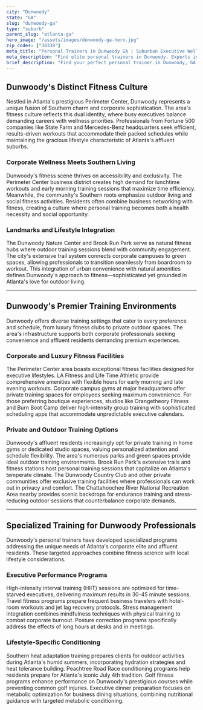 ```yaml
---
city: "Dunwoody"
state: "GA"
slug: "dunwoody-ga"
type: "suburb"
parent_slug: "atlanta-ga"
hero_image: "/assets/images/dunwoody-ga-hero.jpg"
zip_codes: ["30338"]
meta_title: "Personal Trainers in Dunwoody GA | Suburban Executive Wellness"
meta_description: "Find elite personal trainers in Dunwoody. Experts in executive home gyms, local club access, and customized health programs."
brief_description: "Find your perfect personal trainer in Dunwoody, GA, and achieve your fitness goals with expert guidance tailored to Atlanta's fast-paced corporate lifestyle. Our elite matching service connects busy executives and affluent professionals with certified trainers who specialize in high-intensity workouts, stress management, and Southern heat adaptation. Whether you prefer private sessions at Perimeter Mall-area gyms, outdoor training at Brook Run Park, or corporate wellness programs, we match you with top-tier professionals who understand Dunwoody's unique fitness demands. Transform your health with personalized training designed for Atlanta's ambitious professionals."
---
```

## Dunwoody's Distinct Fitness Culture

Nestled in Atlanta's prestigious Perimeter Center, Dunwoody represents a unique fusion of Southern charm and corporate sophistication. The area's fitness culture reflects this dual identity, where busy executives balance demanding careers with wellness priorities. Professionals from Fortune 500 companies like State Farm and Mercedes-Benz headquarters seek efficient, results-driven workouts that accommodate their packed schedules while maintaining the gracious lifestyle characteristic of Atlanta's affluent suburbs.

### Corporate Wellness Meets Southern Living

Dunwoody's fitness scene thrives on accessibility and exclusivity. The Perimeter Center business district creates high demand for lunchtime workouts and early morning training sessions that maximize time efficiency. Meanwhile, the community's Southern roots emphasize outdoor living and social fitness activities. Residents often combine business networking with fitness, creating a culture where personal training becomes both a health necessity and social opportunity.

### Landmarks and Lifestyle Integration

The Dunwoody Nature Center and Brook Run Park serve as natural fitness hubs where outdoor training sessions blend with community engagement. The city's extensive trail system connects corporate campuses to green spaces, allowing professionals to transition seamlessly from boardroom to workout. This integration of urban convenience with natural amenities defines Dunwoody's approach to fitness—sophisticated yet grounded in Atlanta's love for outdoor living.

---

## Dunwoody's Premier Training Environments

Dunwoody offers diverse training settings that cater to every preference and schedule, from luxury fitness clubs to private outdoor spaces. The area's infrastructure supports both corporate professionals seeking convenience and affluent residents demanding premium experiences.

### Corporate and Luxury Fitness Facilities

The Perimeter Center area boasts exceptional fitness facilities designed for executive lifestyles. LA Fitness and Life Time Athletic provide comprehensive amenities with flexible hours for early morning and late evening workouts. Corporate campus gyms at major headquarters offer private training spaces for employees seeking maximum convenience. For those preferring boutique experiences, studios like Orangetheory Fitness and Burn Boot Camp deliver high-intensity group training with sophisticated scheduling apps that accommodate unpredictable executive calendars.

### Private and Outdoor Training Options

Dunwoody's affluent residents increasingly opt for private training in home gyms or dedicated studio spaces, valuing personalized attention and schedule flexibility. The area's numerous parks and green spaces provide ideal outdoor training environments. Brook Run Park's extensive trails and fitness stations host personal training sessions that capitalize on Atlanta's temperate climate. The Dunwoody Country Club and other private communities offer exclusive training facilities where professionals can work out in privacy and comfort. The Chattahoochee River National Recreation Area nearby provides scenic backdrops for endurance training and stress-reducing outdoor sessions that counterbalance corporate demands.

---

## Specialized Training for Dunwoody Professionals

Dunwoody's personal trainers have developed specialized programs addressing the unique needs of Atlanta's corporate elite and affluent residents. These targeted approaches combine fitness science with local lifestyle considerations.

### Executive Performance Programs

High-intensity interval training (HIIT) sessions are optimized for time-starved executives, delivering maximum results in 30-45 minute sessions. Travel fitness programs prepare frequent business travelers with hotel-room workouts and jet lag recovery protocols. Stress management integration combines mindfulness techniques with physical training to combat corporate burnout. Posture correction programs specifically address the effects of long hours at desks and in meetings.

### Lifestyle-Specific Conditioning

Southern heat adaptation training prepares clients for outdoor activities during Atlanta's humid summers, incorporating hydration strategies and heat tolerance building. Peachtree Road Race conditioning programs help residents prepare for Atlanta's iconic July 4th tradition. Golf fitness programs enhance performance on Dunwoody's prestigious courses while preventing common golf injuries. Executive dinner preparation focuses on metabolic optimization for business dining situations, combining nutritional guidance with targeted metabolic conditioning.